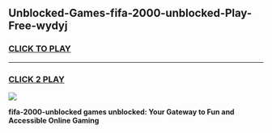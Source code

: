 
## Unblocked-Games-fifa-2000-unblocked-Play-Free-wydyj
<h3>
<a href="https://premium76.site?title=fifa-2000-unblocked&ref=19M">CLICK TO PLAY</a></h3>
<hr>

<h3>
<a href="https://premium76.site?title=fifa-2000-unblocked&ref=19M">CLICK 2 PLAY</a>
  
</h3>

<a href="https://premium76.site?title=fifa-2000-unblocked&ref=19M"><img src="https://clearcache.store/games.png"></a>


**fifa-2000-unblocked games unblocked: Your Gateway to Fun and Accessible Online Gaming**
